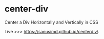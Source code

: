 # center-div
Center a Div Horizontally and Vertically in CSS

Live >>> https://sanusimd.github.io/centerdiv/.
